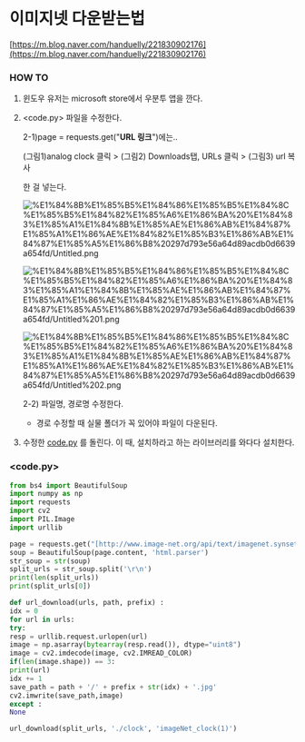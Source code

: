 # 이미지넷 다운받는법

[https://m.blog.naver.com/handuelly/221830902176](https://m.blog.naver.com/handuelly/221830902176)

### HOW TO

1. 윈도우 유저는 microsoft store에서 우분투 앱을 깐다.
2. <code.py> 파일을 수정한다.

    2-1)page = requests.get("**URL 링크**")에는..

    (그림1)analog clock 클릭 > (그림2) Downloads탭, URLs 클릭 > (그림3) url 복사

    한 걸 넣는다. 

    ![%E1%84%8B%E1%85%B5%E1%84%86%E1%85%B5%E1%84%8C%E1%85%B5%E1%84%82%E1%85%A6%E1%86%BA%20%E1%84%83%E1%85%A1%E1%84%8B%E1%85%AE%E1%86%AB%E1%84%87%E1%85%A1%E1%86%AE%E1%84%82%E1%85%B3%E1%86%AB%E1%84%87%E1%85%A5%E1%86%B8%20297d793e56a64d89acdb0d6639a654fd/Untitled.png](%E1%84%8B%E1%85%B5%E1%84%86%E1%85%B5%E1%84%8C%E1%85%B5%E1%84%82%E1%85%A6%E1%86%BA%20%E1%84%83%E1%85%A1%E1%84%8B%E1%85%AE%E1%86%AB%E1%84%87%E1%85%A1%E1%86%AE%E1%84%82%E1%85%B3%E1%86%AB%E1%84%87%E1%85%A5%E1%86%B8%20297d793e56a64d89acdb0d6639a654fd/Untitled.png)

    ![%E1%84%8B%E1%85%B5%E1%84%86%E1%85%B5%E1%84%8C%E1%85%B5%E1%84%82%E1%85%A6%E1%86%BA%20%E1%84%83%E1%85%A1%E1%84%8B%E1%85%AE%E1%86%AB%E1%84%87%E1%85%A1%E1%86%AE%E1%84%82%E1%85%B3%E1%86%AB%E1%84%87%E1%85%A5%E1%86%B8%20297d793e56a64d89acdb0d6639a654fd/Untitled%201.png](%E1%84%8B%E1%85%B5%E1%84%86%E1%85%B5%E1%84%8C%E1%85%B5%E1%84%82%E1%85%A6%E1%86%BA%20%E1%84%83%E1%85%A1%E1%84%8B%E1%85%AE%E1%86%AB%E1%84%87%E1%85%A1%E1%86%AE%E1%84%82%E1%85%B3%E1%86%AB%E1%84%87%E1%85%A5%E1%86%B8%20297d793e56a64d89acdb0d6639a654fd/Untitled%201.png)

    ![%E1%84%8B%E1%85%B5%E1%84%86%E1%85%B5%E1%84%8C%E1%85%B5%E1%84%82%E1%85%A6%E1%86%BA%20%E1%84%83%E1%85%A1%E1%84%8B%E1%85%AE%E1%86%AB%E1%84%87%E1%85%A1%E1%86%AE%E1%84%82%E1%85%B3%E1%86%AB%E1%84%87%E1%85%A5%E1%86%B8%20297d793e56a64d89acdb0d6639a654fd/Untitled%202.png](%E1%84%8B%E1%85%B5%E1%84%86%E1%85%B5%E1%84%8C%E1%85%B5%E1%84%82%E1%85%A6%E1%86%BA%20%E1%84%83%E1%85%A1%E1%84%8B%E1%85%AE%E1%86%AB%E1%84%87%E1%85%A1%E1%86%AE%E1%84%82%E1%85%B3%E1%86%AB%E1%84%87%E1%85%A5%E1%86%B8%20297d793e56a64d89acdb0d6639a654fd/Untitled%202.png)

    2-2) 파일명, 경로명 수정한다.

    - 경로 수정할 때 실물 폴더가 꼭 있어야 파일이 다운된다.

3. 수정한 [code.py](http://code.py) 를 돌린다. 이 때, 설치하라고 하는 라이브러리를 와다다 설치한다.

### <code.py>

```python
from bs4 import BeautifulSoup
import numpy as np
import requests
import cv2
import PIL.Image
import urllib
```

```python
page = requests.get("[http://www.image-net.org/api/text/imagenet.synset.geturls?wnid=n02708093](http://www.image-net.org/api/text/imagenet.synset.geturls?wnid=n02708093)")
soup = BeautifulSoup(page.content, 'html.parser')
str_soup = str(soup)
split_urls = str_soup.split('\r\n')
print(len(split_urls))
print(split_urls[0])
```

```python
def url_download(urls, path, prefix) :
idx = 0
for url in urls:
try:
resp = urllib.request.urlopen(url)
image = np.asarray(bytearray(resp.read()), dtype="uint8")
image = cv2.imdecode(image, cv2.IMREAD_COLOR)
if(len(image.shape)) == 3:
print(url)
idx += 1
save_path = path + '/' + prefix + str(idx) + '.jpg'
cv2.imwrite(save_path,image)
except :
None
```

```python
url_download(split_urls, './clock', 'imageNet_clock(1)')
```